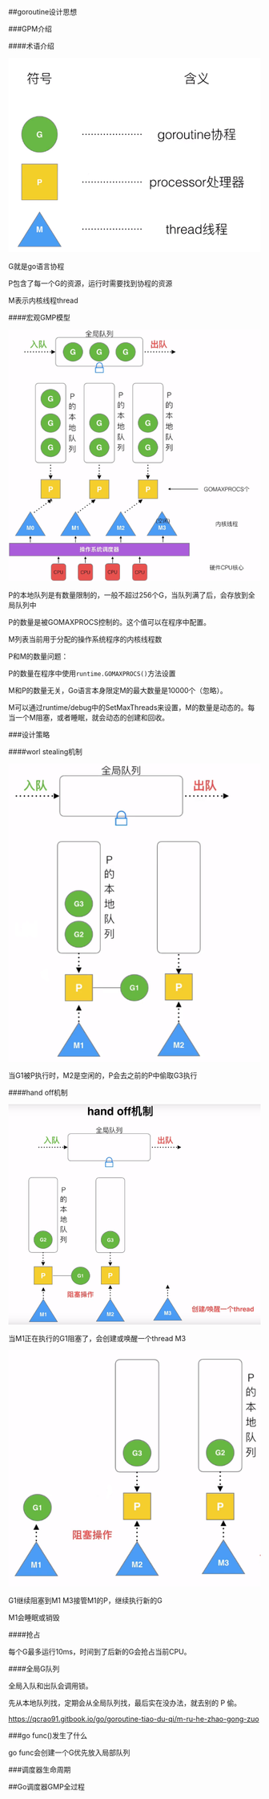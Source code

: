 ##goroutine设计思想

###GPM介绍



####术语介绍



![](images/GMP符号含义.png)

G就是go语言协程

P包含了每一个G的资源，运行时需要找到协程的资源

M表示内核线程thread



####宏观GMP模型



![](images/GPM宏观模型.png)



P的本地队列是有数量限制的，一般不超过256个G，当队列满了后，会存放到全局队列中

P的数量是被GOMAXPROCS控制的。这个值可以在程序中配置。

M列表当前用于分配的操作系统程序的内核线程数

P和M的数量问题：

P的数量在程序中使用`runtime.GOMAXPROCS()`方法设置

M和P的数量无关，Go语言本身限定M的最大数量是10000个（忽略）。

M可以通过runtime/debug中的SetMaxThreads来设置，M的数量是动态的。每当一个M阻塞，或者睡眠，就会动态的创建和回收。



###设计策略

####worl stealing机制



![](images/WorkStealing机制.png)





当G1被P执行时，M2是空闲的，P会去之前的P中偷取G3执行



####hand off机制

![](images/handoff机制1.png)



当M1正在执行的G1阻塞了，会创建或唤醒一个thread M3 



![](images/handoff机制2.png)

G1继续阻塞到M1 M3接管M1的P，继续执行新的G

M1会睡眠或销毁



####抢占

每个G最多运行10ms，时间到了后新的G会抢占当前CPU。



####全局G队列

全局入队和出队会调用锁。

先从本地队列找，定期会从全局队列找，最后实在没办法，就去别的 P 偷。

https://qcrao91.gitbook.io/go/goroutine-tiao-du-qi/m-ru-he-zhao-gong-zuo



###go func()发生了什么







go func会创建一个G优先放入局部队列





###调度器生命周期



##Go调度器GMP全过程



